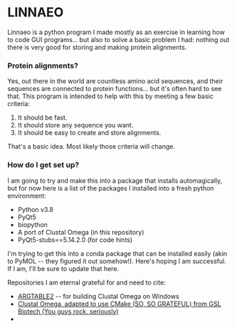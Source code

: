 # LINNAEO #

Linnaeo is a python program I made mostly as an exercise in learning how to code GUI programs... but also to solve a 
basic problem I had: nothing out there is very good for storing and making protein alignments.


### Protein alignments? ###

Yes, out there in the world are countless amino acid sequences, and their sequences are connected to
protein functions... but it's often hard to see that. This program is intended to help with this 
by meeting a few basic criteria:

1) It should be fast.
2) It should store any sequence you want.
3) It should be easy to create and store alignments. 

That's a basic idea. Most likely those criteria will change. 

### How do I get set up? ###

I am going to try and make this into a package that installs automagically, but for now 
here is a list of the packages I installed into a fresh python environment:

* Python v3.8
* PyQt5
* biopython
* A port of Clustal Omega (in this repository)
* PyQt5-stubs==5.14.2.0 (for code hints)

I'm trying to get this into a conda package that can be installed easily (akin to PyMOL -- they figured it out somehow!). Here's hoping I am successful. If I am, I'll be sure to update that here.

Repositories I am eternal grateful for and need to cite: 

* [ARGTABLE2](https://github.com/jonathanmarvens/argtable2) -- for building Clustal Omega on Windows
* [Clustal Omega, adapted to use CMake (SO, SO GRATEFUL) from GSL Biotech (You guys rock, seriously)](https://github.com/GSLBiotech/clustal-omega/tree/master/src)
* 
